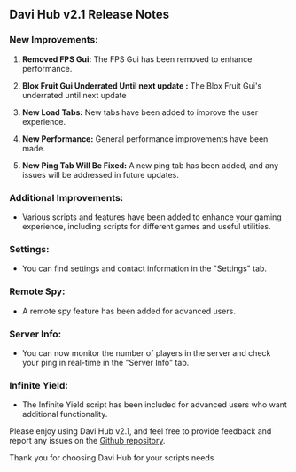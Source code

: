 
## Davi Hub v2.1 Release Notes

### New Improvements:
1. **Removed FPS Gui:** The FPS Gui has been removed to enhance performance.

2. **Blox Fruit Gui Underrated Until next update :** The Blox Fruit Gui's underrated until next update

3. **New Load Tabs:** New tabs have been added to improve the user experience.

4. **New Performance:** General performance improvements have been made.

5. **New Ping Tab Will Be Fixed:** A new ping tab has been added, and any issues will be addressed in future updates.

### Additional Improvements:
- Various scripts and features have been added to enhance your gaming experience, including scripts for different games and useful utilities.

### Settings:
- You can find settings and contact information in the "Settings" tab.

### Remote Spy:
- A remote spy feature has been added for advanced users.

### Server Info:
- You can now monitor the number of players in the server and check your ping in real-time in the "Server Info" tab.

### Infinite Yield:
- The Infinite Yield script has been included for advanced users who want additional functionality.

Please enjoy using Davi Hub v2.1, and feel free to provide feedback and report any issues on the [Github repository](https://github.com/davicoderliner).

Thank you for choosing Davi Hub for your scripts needs
